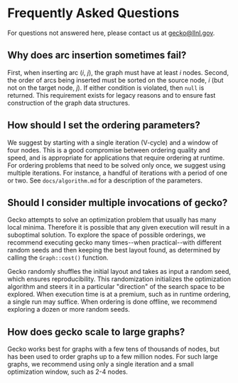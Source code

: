 Frequently Asked Questions
==========================

For questions not answered here, please contact us at
[gecko@llnl.gov](mailto:gecko@llnl.gov).


## Why does arc insertion sometimes fail?

First, when inserting arc (*i*, *j*), the graph must have at least *i* nodes.
Second, the order of arcs being inserted must be sorted on the source node,
*i* (but not on the target node, *j*).  If either condition is violated, then
`null` is returned.  This requirement exists for legacy reasons and to ensure
fast construction of the graph data structures.


## How should I set the ordering parameters?

We suggest by starting with a single iteration (V-cycle) and a window of four
nodes.  This is a good compromise between ordering quality and speed, and is
appropriate for applications that require ordering at runtime.
For ordering problems that need to be solved only once, we suggest using
multiple iterations.  For instance, a handful of iterations with a period
of one or two.  See `docs/algorithm.md` for a description of the parameters.


## Should I consider multiple invocations of gecko?

Gecko attempts to solve an optimization problem that usually has many local
minima.  Therefore it is possible that any given execution will result in
a suboptimal solution.  To explore the space of possible orderings, we
recommend executing gecko many times--when practical--with different random
seeds and then keeping the best layout found, as determined by calling the
`Graph::cost()` function.

Gecko randomly shuffles the initial layout and takes as input a random seed,
which ensures reproducibility.  This randomization initializes the optimization
algorithm and steers it in a particular "direction" of the search space to
be explored.  When execution time is at a premium, such as in runtime
ordering, a single run may suffice.  When ordering is done offline, we
recommend exploring a dozen or more random seeds.


## How does gecko scale to large graphs?

Gecko works best for graphs with a few tens of thousands of nodes, but has
been used to order graphs up to a few million nodes.  For such large graphs,
we recommend using only a single iteration and a small optimization window,
such as 2-4 nodes.
